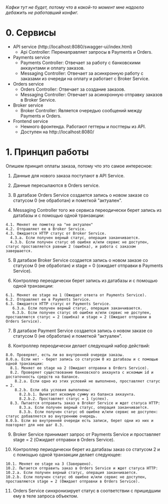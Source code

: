 *Кафки тут не будет, потому что в какой-то момент мне надоело дебажить не работавший конфиг.*

# 0. Сервисы

- API service (http://localhost:8080/swagger-ui/index.html)
  - Api Controller: Перенаправляет запросы в Payments и Orders.
- Payments service
  - Payments Controller: Отвечает за работу с банковскими аккаунтами и оплату заказов.
  - Messaging Controller: Отвечает за асинхронную работу с заказами из очереди на оплату и работает с Broker Service.
- Orders service
  - Orders Controller: Отвечает за создание заказов.
  - Messaging Controller: Отвечает за асинхронную отправку заказов в Broker Service.
- Broker service
  - Broker Controller: Является очередью сообщений между Payments и Orders.
- Frontend service
  - Немного фронтенда. Работают геттеры и посттеры из API.
  - Доступен на http://localhost:8080/

# 1. Принцип работы 

Опишем принцип оплаты заказа, потому что это самое интересное:
  1. Данные для нового заказа поступают в API Service.
     
  2. Данные пересылаются в Orders service.
     
  3. В датабазе Orders Service создается запись о новом заказе со статусом 0 (не обработан) и пометкой "актуален".
     
  4. Messaging Controller того же сервиса переодически берет запись из датабазы и с помощью одной транзакции:
     
    4.1. Меняет ее пометку на "не актуален"
    4.2. Отправляет ее в Broker Service.
    4.3. Ожидается HTTP статус от Broker Service.
      4.3.а. Если получен верный статус, операция заканчивается.
      4.3.b. Если получен статус об ошибке и/или сервис не доступен, статус проставляется равным 2 (ошибка), и работа с заказом завершается.
    
  5. В датабазе Broker Service создается запись о новом заказе со статусом 0 (не обработан) и stage = 0 (ожидает отправки в Payments Service).
      
  6. Контроллер переодически берет запись из датабазы и с помощью одной транзакции:
      
    6.1. Меняет ее stage на 1 (Ожидает ответа от Payments Service).
    6.2. Отправляет ее в Payments Service.
    6.3. Ожидается HTTP статус от Payments Service.
       6.3.a. Если получен верный статус, операция заканчивается.
       6.3.b. Если получен статус об ошибке и/или сервис не доступен, проставляются статус = 2 (ошибка) и stage = 2 (Ожидает отправки в Orders Service).
       
  7. В датабазе Payment Service создается запись о новом заказе со статусом 0 (не обработан) и пометкой "актуален".
      
  8. Контроллер переодически делает следующий набор действий:
      
    8.0. Проверяет, есть ли во внутренней очереди заказы.
    8.0.a. Если нет - берет запись со статусом 0 из датабазы и с помощью одной транзакции:
      8.1. Меняет ее stage на 2 (Ожидает отправки в Orders Service).
      8.2. Проверяет существование банковского аккаунта с искомым id и достаточность средств на балансе.
        8.2.a. Если одно из этих условий не выполнено, проставляет статус = 2.
        8.2.b. Если оба условия выполнены:
          8.2.b.1. Вычитает искомую сумму из баланса аккаунта.
          8.2.b.2. Проставляет статус = 1 (успех).
      8.3. Пытается отправить заказ в Broker Service и ждет статуса HTTP:
          8.3.a. Если получен верный статус, операция заканчивается.
          8.3.b. Если получен статус об ошибке и/или сервис не доступен: cтатус добавляется во внутреннюю очередь.
    8.0.b. Если во внутренней очереди есть записи, берет одни из них и повторяет для нее шаг 8.3.
  
  9. Broker Service принимает запрос от Payments Service и проставляет stage = 2 (Ожидает отправки в Orders Service).

  10. Контроллер периодически берет из датабазы заказ со статусом 2 и с помощью одной транзакции делает следующее:
    
    10.1. Меняет ее stage на 3 (Завершено). 
    10.2. Пытается отправить заказ в Orders Service и ждет статуса HTTP:
    10.2.a. Если получен верный статус, операция заканчивается.
    10.2.b. Если получен статус об ошибке и/или сервис не доступен, проставляются stage = 2 (Ожидает отправки в Orders Service).
    
  11. Orders Service синхронизирует статус в соответствии с пришедшим ему в теле запроса объектом.
